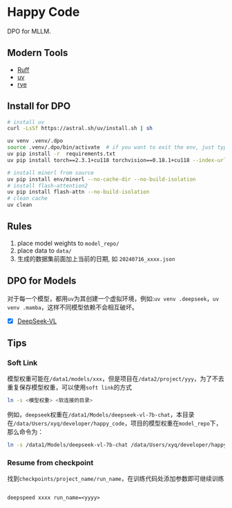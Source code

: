 # Happy Code
DPO for MLLM.

## Modern Tools
- [Ruff](https://github.com/astral-sh/ruff)
- [uv](https://github.com/astral-sh/uv)
- [rye](https://github.com/astral-sh/rye)


## Install for DPO
```bash
# install uv
curl -LsSf https://astral.sh/uv/install.sh | sh

uv venv .venv/.dpo
source .venv/.dpo/bin/activate  # if you want to exit the env, just type deactivate
uv pip install -r  requirements.txt
uv pip install torch==2.3.1+cu118 torchvision==0.18.1+cu118 --index-url https://download.pytorch.org/whl/cu118

# install minerl from source
uv pip install env/minerl --no-cache-dir --no-build-isolation
# install flash-attention2
uv pip install flash-attn --no-build-isolation
# clean cache
uv clean
```

## Rules
1. place model weights to `model_repo/`
2. place data to `data/`
3. 生成的数据集前面加上当前的日期, 如 `20240716_xxxx.json`


## DPO for Models
对于每一个模型，都用`uv`为其创建一个虚拟环境，例如:`uv venv .deepseek`，`uv venv .mamba`，这样不同模型依赖不会相互破坏。
- [x] [DeepSeek-VL](https://github.com/deepseek-ai/DeepSeek-VL)


## Tips
### Soft Link
模型权重可能在`/data1/models/xxx`，但是项目在`/data2/project/yyy`，为了不去重复保存模型权重，可以使用`soft link`的方式
```bash
ln -s <模型权重> <软连接的目录>
```

例如，`deepseek`权重在`/data1/Models/deepseek-vl-7b-chat`，本目录在`/data/Users/xyq/developer/happy_code`，项目的模型权重在`model_repo`下，那么命令为：
```bash
ln -s /data1/Models/deepseek-vl-7b-chat /data/Users/xyq/developer/happy_code/model_repo
```

### Resume from checkpoint
找到`checkpoints/project_name/run_name`，在训练代码处添加参数即可继续训练
```shell

deepspeed xxxx run_name=<yyyy>
```